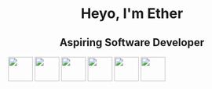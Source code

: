 <div align="center">
  <h1> Heyo, I'm Ether </h2>
</div>

<div align="center">
  <h2>
    Aspiring Software Developer
  </h2>
</div>

<div class="logo-container">
    <img width="50px" height="50px" src="https://cdn.worldvectorlogo.com/logos/html-1.svg"/>  
    <img width="50px" height="50px" src="https://upload.wikimedia.org/wikipedia/commons/thumb/6/62/CSS3_logo.svg/800px-CSS3_logo.svg.png"/>  
    <img width="50px" height="50px" src="https://upload.wikimedia.org/wikipedia/commons/6/6a/JavaScript-logo.png"/>  
    <img width="50px" height="50px" src="https://cdn-icons-png.flaticon.com/512/5968/5968322.png"/>  
    <img width="50px" height="50px" src="https://logos-download.com/wp-content/uploads/2016/10/Python_logo_icon.png"/> 
    <img width="50px" height="50px" src="https://cdn-icons-png.flaticon.com/512/226/226777.png"/>  
</div>
